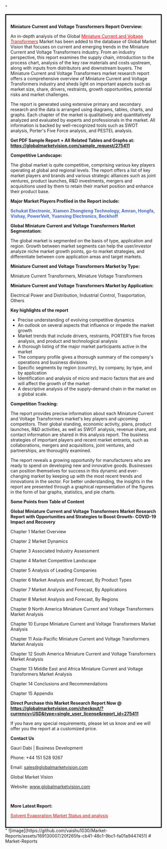 "<div style='border: 3px solid black; padding: 1em;'>

<strong>Miniature Current and Voltage Transformers Report Overview:</strong>

An in-depth analysis of the Global <a style='color: #ff0000;' href='https://globalmarketvision.com/reports/global-miniature-current-and-voltage-transformers-market/275411'>Miniature Current and Voltage Transformers</a> Market has been added to the database of Global Market Vision that focuses on current and emerging trends in the Miniature Current and Voltage Transformers industry. From an industry perspective, this report examines the supply chain, introduction to the process chart, analysis of the key raw materials and costs upstream, along with inputs from distributors and downstream buyers. The Miniature Current and Voltage Transformers market research report offers a comprehensive overview of Miniature Current and Voltage Transformers industry and sheds light on important aspects such as market size, share, drivers, restraints, growth opportunities, potential risks and market challenges.

The report is generated using extensive primary and secondary research and the data is arranged using diagrams, tables, charts, and graphs. Each chapter of the market is qualitatively and quantitatively analyzed and evaluated by experts and professionals in the market. All information is backed by well-recognized tools such as SWOT analysis, Porter's Five Force analysis, and PESTEL analysis.

<strong>Get PDF Sample Report + All Related Tables and Graphs at</strong><strong>:</strong><strong> <a style='color: #ff0000;' href='https://globalmarketvision.com/sample_request/275411?utm_source=linkedinPulse&utm_medium=SN&utm_campaign=SN'><strong>https://globalmarketvision.com/sample_request/275411</strong></a></strong>

<strong>Competitive Landscape:</strong>

The global market is quite competitive, comprising various key players operating at global and regional levels. The report offers a list of key market players and brands and various strategic alliances such as joint ventures, product launches, R&amp;D investments, mergers and acquisitions used by them to retain their market position and enhance their product base.

<strong>Major Market Players Profiled in the Report include:</strong>

<strong style='color: #4169e1;'>Schukat Electronic, Xiamen Zhongteng Technology, Amran, Hongfa, Vishay, PowerVolt, Yuanxing Electronics, Beckhoff</strong>

<strong>Global Miniature Current and Voltage Transformers Market Segmentation:</strong>

The global market is segmented on the basis of type, application and region. Growth between market segments can help the user/investor analyze niche market growth points, go-to market strategies, and differentiate between core application areas and target markets.

<strong>Miniature Current and Voltage Transformers Market by Type</strong><strong>:</strong>

Miniature Current Transformers, Miniature Voltage Transformers

<strong>Miniature Current and Voltage Transformers Market by</strong><strong> Application:</strong>

Electrical Power and Distribution, Industrial Control, Trasportation, Others

<strong>Key highlights of the report</strong>
<ul>
  <li>Precise understanding of evolving competitive dynamics</li>
  <li>An outlook on several aspects that influence or impede the market growth</li>
  <li>Market trends that include drivers, restraints, PORTER's five forces analysis, and product and technological analysis</li>
  <li>A thorough listing of the major market participants active in the market</li>
  <li>The company profile gives a thorough summary of the company's operations and business divisions</li>
  <li>Specific segments by region (country), by company, by type, and by application</li>
  <li>Identification and analysis of micro and macro factors that are and will affect the growth of the market</li>
  <li>A descriptive analysis of the supply-demand chain in the market on a global scale.</li>
</ul>
<strong>Competition Tracking:</strong>

The report provides precise information about each Miniature Current and Voltage Transformers market's key players and upcoming competitors. Their global standing, economic activity, plans, product launches, R&amp;D activities, as well as SWOT analysis, revenue share, and contact information are shared in this analysis report. The business strategies of important players and recent market entrants, such as collaborations, mergers and acquisitions, joint ventures, and partnerships, are thoroughly examined.

The report reveals a growing opportunity for manufacturers who are ready to spend on developing new and innovative goods. Businesses can position themselves for success in this dynamic and ever-changing market by keeping up with the most recent trends and innovations in the sector. For better understanding, the insights in the report are presented through a graphical representation of the figures in the form of bar graphs, statistics, and pie charts.

<strong>Some Points from Table of Content</strong>

<strong>Global Miniature Current and Voltage Transformers Market Research Report with Opportunities and Strategies to Boost Growth- COVID-19 Impact and Recovery</strong>

Chapter 1 Market Overview

Chapter 2 Market Dynamics

Chapter 3 Associated Industry Assessment

Chapter 4 Market Competitive Landscape

Chapter 5 Analysis of Leading Companies

Chapter 6 Market Analysis and Forecast, By Product Types

Chapter 7 Market Analysis and Forecast, By Applications

Chapter 8 Market Analysis and Forecast, By Regions

Chapter 9 North America Miniature Current and Voltage Transformers Market Analysis

Chapter 10 Europe Miniature Current and Voltage Transformers Market Analysis

Chapter 11 Asia-Pacific Miniature Current and Voltage Transformers Market Analysis

Chapter 12 South America Miniature Current and Voltage Transformers Market Analysis

Chapter 13 Middle East and Africa Miniature Current and Voltage Transformers Market Analysis

Chapter 14 Conclusions and Recommendations

Chapter 15 Appendix

<strong>Direct Purchase this Market Research Report Now @ <a style='color: #ff0000;' href='https://globalmarketvision.com/checkout/?currency=USD&type=single_user_license&report_id=275411?utm_source=linkedinPulse&utm_medium=SN&utm_campaign=SN'><strong>https://globalmarketvision.com/checkout/?currency=USD&type=single_user_license&report_id=275411</strong></a></strong>

If you have any special requirements, please let us know and we will offer you the report at a customized price.
<p id='ember58' class='ember-view reader-content-blocks__paragraph'><strong>Contact Us</strong></p>
<p id='ember59' class='ember-view reader-content-blocks__paragraph'>Gauri Dabi | Business Development</p>
<p id='ember60' class='ember-view reader-content-blocks__paragraph'>Phone: +44 151 528 9267</p>
Email: <a href='mailto:sales@globalmarketvision.com'>sales@globalmarketvision.com</a>

Global Market Vision

Website: <a href='http://www.globalmarketvision.com/'>www.globalmarketvision.com</a>

&nbsp;

<strong>More Latest Report:</strong>

<a style='color: #ff0000;' href='https://medium.com/@namratasonawane27/solvent-evaporation-market-status-and-analysis-70fc0c5a28b9'>Solvent Evaporation Market Status and analysis</a>

</div>"
![image](https://github.com/vaishu1030/Market-Reports/assets/169130007/20f265fa-cb41-48c1-9bc1-fa01a9447451)
# Market-Reports
